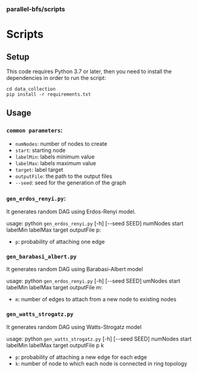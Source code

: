 ### parallel-bfs/scripts
# Scripts
## Setup
This code requires Python 3.7 or later, then you need to install the dependencies in order to run the script:
```
cd data_collection
pip install -r requirements.txt
```
## Usage
### `common parameters`:
- `numNodes`: number of nodes to create
- `start`: starting node
- `labelMin`: labels minimum value
- `labelMax`: labels maximum value
- `target`: label target
- `outputFile`: the path to the output files
- `--seed`: seed for the generation of the graph
### `gen_erdos_renyi.py`:
It generates random DAG using Erdos-Renyi model.

usage: python `gen_erdos_renyi.py` [-h] [--seed SEED] numNodes start labelMin labelMax target outputFile p:  
- `p`: probability of attaching one edge
### `gen_barabasi_albert.py`
It generates random DAG using Barabasi-Albert model

usage: python `gen_erdos_renyi.py` [-h] [--seed SEED] umNodes start labelMin labelMax target outputFile m:  
- `m`: number of edges to attach from a new node to existing nodes
### `gen_watts_strogatz.py`
It generates random DAG using Watts-Strogatz model

usage: python `gen_watts_strogatz.py` [-h] [--seed SEED] numNodes start labelMin labelMax target outputFile p k
- `p`: probability of attaching a new edge for each edge
- `k`: number of node to which each node is connected in ring topology